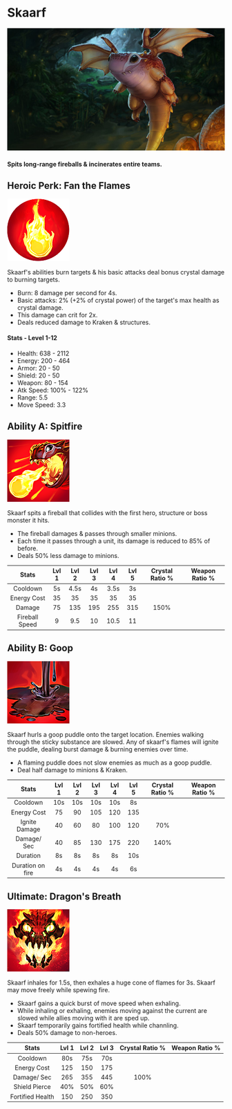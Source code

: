 # Skaarf

![](../../.gitbook/assets/image%20%28167%29.png)

#### Spits long-range fireballs & incinerates entire teams.

## Heroic Perk: Fan the Flames

![Fan the Flames](../../.gitbook/assets/image%20%28195%29.png)

Skaarf's abilities burn targets & his basic attacks deal bonus crystal damage to burning targets.

* Burn: 8 damage per second for 4s.
* Basic attacks: 2% \(+2% of crystal power\) of the target's max health as crystal damage.
* This damage can crit for 2x.
* Deals reduced damage to Kraken & structures.

#### Stats - Level 1-12

* Health: 638 - 2112
* Energy: 200 - 464
* Armor: 20 - 50
* Shield: 20 - 50
* Weapon: 80 - 154
* Atk Speed: 100% - 122%
* Range: 5.5
* Move Speed: 3.3

## Ability A: Spitfire

![Spitfire](../../.gitbook/assets/image%20%28212%29.png)

Skaarf spits a fireball that collides with the first hero, structure or boss monster it hits.

* The fireball damages & passes through smaller minions.
* Each time it passes through a unit, its damage is reduced to 85% of before.
* Deals 50% less damage to minions.

| Stats | Lvl 1 | Lvl 2 | Lvl 3 | Lvl 4 | Lvl 5 | Crystal      Ratio % | Weapon     Ratio % |
| :---: | :---: | :---: | :---: | :---: | :---: | :---: | :---: |
| Cooldown | 5s | 4.5s | 4s | 3.5s | 3s |  |  |
| Energy       Cost | 35 | 35 | 35 | 35 | 35 |  |  |
| Damage | 75 | 135 | 195 | 255 | 315 | 150% |  |
| Fireball      Speed | 9 | 9.5 | 10 | 10.5 | 11 |  |  |

## Ability B: Goop

![Goop](../../.gitbook/assets/image%20%28139%29.png)

Skaarf hurls a goop puddle onto the target location. Enemies walking through the sticky substance are slowed. Any of skaarf's flames will ignite the puddle, dealing burst damage & burning enemies over time.

* A flaming puddle does not slow enemies as much as a goop puddle.
* Deal half damage to minions & Kraken.

| Stats | Lvl 1 | Lvl 2 | Lvl 3 | Lvl 4 | Lvl 5 | Crystal      Ratio % | Weapon     Ratio % |
| :---: | :---: | :---: | :---: | :---: | :---: | :---: | :---: |
| Cooldown | 10s | 10s | 10s | 10s | 8s |  |  |
| Energy       Cost | 75 | 90 | 105 | 120 | 135 |  |  |
| Ignite         Damage | 40 | 60 | 80 | 100 | 120 | 70% |  |
| Damage/   Sec | 40 | 85 | 130 | 175 | 220 | 140% |  |
| Duration | 8s | 8s | 8s | 8s | 10s |  |  |
| Duration on fire | 4s | 4s | 4s | 4s | 6s |  |  |

## Ultimate: Dragon's Breath

![Dragon&apos;s Breath](../../.gitbook/assets/image%20%28380%29.png)

Skaarf inhales for 1.5s, then exhales a huge cone of flames for 3s. Skaarf may move freely while spewing fire.

* Skaarf gains a quick burst of move speed when exhaling.
* While inhaling or exhaling, enemies moving against the current are slowed while allies moving with it are sped up.
* Skaarf temporarily gains fortified health while channling.
* Deals 50% damage to non-heroes.

| Stats | Lvl 1 | Lvl 2 | Lvl 3 | Crystal Ratio % | Weapon Ratio % |
| :---: | :---: | :---: | :---: | :---: | :---: |
| Cooldown | 80s | 75s | 70s |  |  |
| Energy Cost | 125 | 150 | 175 |  |  |
| Damage/ Sec | 265 | 355 | 445 | 100% |  |
| Shield Pierce | 40% | 50% | 60% |  |  |
| Fortified Health | 150 | 250 | 350 |  |  |

